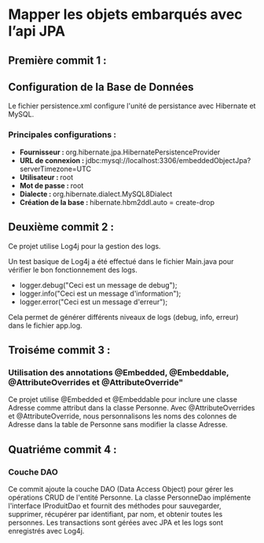 ﻿<h1>Mapper les objets embarqués avec l’api JPA</h1>
<h2>Première commit 1 : </h2>
<h2>Configuration de la Base de Données</h2>
<p>Le fichier persistence.xml configure l'unité de persistance avec Hibernate et MySQL.</p>
<h3>Principales configurations :</h3>
<ul>
    <li><strong>Fournisseur : </strong>org.hibernate.jpa.HibernatePersistenceProvider</li>
<li><strong>URL de connexion : </strong>jdbc:mysql://localhost:3306/embeddedObjectJpa?serverTimezone=UTC</li>
<li><strong>Utilisateur : </strong>root</li>
<li><strong>Mot de passe : </strong>root</li>
<li><strong>Dialecte : </strong>org.hibernate.dialect.MySQL8Dialect</li>
<li><strong>Création de la base :  </strong>hibernate.hbm2ddl.auto = create-drop</li>
</ul>
<h2>Deuxième commit 2 : </h2>
<p>Ce projet utilise Log4j pour la gestion des logs.</p>
<p>Un test basique de Log4j a été effectué dans le fichier Main.java pour vérifier le bon fonctionnement des logs.</p>
<ul>
<li>logger.debug("Ceci est un message de debug");</li>
<li>logger.info("Ceci est un message d'information");</li>
<li>logger.error("Ceci est un message d'erreur");</li>
</ul>
<p>Cela permet de générer différents niveaux de logs (debug, info, erreur) dans le fichier app.log.</p>
<h2>Troiséme commit 3 :</h2>
<h3>Utilisation des annotations @Embedded, @Embeddable, @AttributeOverrides et @AttributeOverride"</h3>
<p>Ce projet utilise @Embedded et @Embeddable pour inclure une classe Adresse comme attribut dans la classe Personne. Avec @AttributeOverrides et @AttributeOverride, nous personnalisons les noms des colonnes de Adresse dans la table de Personne sans modifier la classe Adresse.</p>
<h2>Quatriéme commit 4 :</h2>
<h3>Couche DAO</h3>
<p>Ce commit ajoute la couche DAO (Data Access Object) pour gérer les opérations CRUD de l'entité Personne. La classe PersonneDao implémente l'interface IProduitDao et fournit des méthodes pour sauvegarder, supprimer, récupérer par identifiant, par nom, et obtenir toutes les personnes. Les transactions sont gérées avec JPA et les logs sont enregistrés avec Log4j.</p>
